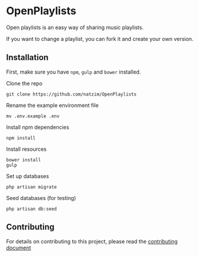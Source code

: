 # OpenPlaylists

Open playlists is an easy way of sharing music playlists.

If you want to change a playlist, you can fork it and create your own version.

## Installation

First, make sure you have `npm`, `gulp` and `bower` installed.

Clone the repo

```
git clone https://github.com/natzim/OpenPlaylists
```

Rename the example environment file

```
mv .env.example .env
```

Install npm dependencies

```
npm install
```

Install resources

```
bower install
gulp
```

Set up databases

```
php artisan migrate
```

Seed databases (for testing)

```
php artisan db:seed
```

## Contributing

For details on contributing to this project, please read the [contributing document](CONTRIBUTING.md)

